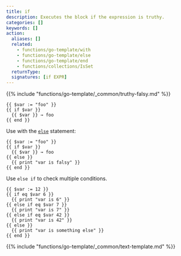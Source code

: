 ```yaml
---
title: if
description: Executes the block if the expression is truthy.
categories: []
keywords: []
action:
  aliases: []
  related:
    - functions/go-template/with
    - functions/go-template/else
    - functions/go-template/end
    - functions/collections/IsSet
  returnType:
  signatures: [if EXPR]
---
```


{{% include "functions/go-template/_common/truthy-falsy.md" %}}

```go-html-template
{{ $var := "foo" }}
{{ if $var }}
  {{ $var }} → foo
{{ end }}
```

Use with the [`else`] statement:

```go-html-template
{{ $var := "foo" }}
{{ if $var }}
  {{ $var }} → foo
{{ else }}
  {{ print "var is falsy" }}
{{ end }}
```

Use `else if` to check multiple conditions.

```go-html-template
{{ $var := 12 }}
{{ if eq $var 6 }}
  {{ print "var is 6" }}
{{ else if eq $var 7 }}
  {{ print "var is 7" }}
{{ else if eq $var 42 }}
  {{ print "var is 42" }}
{{ else }}
  {{ print "var is something else" }}
{{ end }}
```

{{% include "functions/go-template/_common/text-template.md" %}}

[`else`]: /functions/go-template/else/
